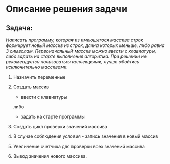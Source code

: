 # Описание решения задачи 

## Задача: 
*Написать программу, которая из имеющегося массива строк формирует новый массив из строк, длина которых меньше, либо равна 3 символам. Первоначальный массив можно ввести с клавиатуры, либо задать на старте выполнения алгоритма. При решении не рекомендуется пользоваться коллекциями, лучше обойтись исключительно массивами.* 

1. Назначить переменные 
2. Создать массив 
    * ввести с клавиатуры 

    либо  
    * задать на старте программы 
3. Создать цикл проверки значений массива 
4. В случае соблюдения условия - запись значения в новый массив 
5. Увеличение счетчика для проверки всех значений массива 
6. Вывод значения нового массива. 
